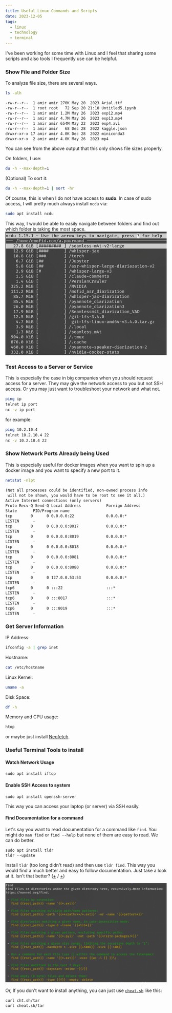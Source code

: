 ```yaml
---
title: Useful Linux Commands and Scripts
date: 2023-12-05
tags:
  - linux
  - technology
  - terminal
---
```

I've been working for some time with Linux and I feel that sharing some scripts and also tools I frequently use can be helpful. 

### Show File and Folder Size
To analyze file size, there are several ways. 

```sh
ls -alh 
```

```
-rw-r--r--  1 amir amir 270K May 20  2023 Arial.ttf
-rw-r--r--  1 root root   72 Sep 20 21:10 Untitled5.ipynb
-rw-r--r--  1 amir amir 1.2M May 26  2023 exp12.mp4
-rw-r--r--  1 amir amir 4.7M May 26  2023 exp13.mp4
-rw-r--r--  1 amir amir 654M May 22  2023 exp4.avi
-rw-r--r--  1 amir amir   68 Dec 28  2022 kaggle.json
drwxr-xr-x 17 amir amir 4.0K Dec 28  2022 miniconda3
drwxr-xr-x  2 amir amir 4.0K May 26  2023 mp4
```

You can see from the above output that this only shows file sizes properly. 

On folders, I use:

```sh
du -h --max-depth=1
```

(Optional) To sort it:
```sh
du -h --max-depth=1 | sort -hr
```

Of course, this is when I do not have access to **sudo**. In case of sudo access, I will pretty much always install `ncdu` via:

```sh
sudo apt install ncdu
```

This way, I would be able to easily navigate between folders and find out which folder is taking the most space. 
![](ncdu.png)

### Test Access to a Server or Service
This is especially the case in big companies when you should request access for a server. They may give the network access to you but not SSH access. Or you may just want to troubleshoot your network and what not. 

```sh
ping ip
telnet ip port
nc -v ip port
```
for example:
```sh
ping 10.2.10.4
telnet 10.2.10.4 22
nc -v 10.2.10.4 22
```

### Show Network Ports Already being Used
This is especially useful for docker images when you want to spin up a docker image and you want to specify a new port to it. 

```sh
netstat -nlpt 
```

```
(Not all processes could be identified, non-owned process info
 will not be shown, you would have to be root to see it all.)
Active Internet connections (only servers)
Proto Recv-Q Send-Q Local Address           Foreign Address         State       PID/Program name
tcp        0      0 0.0.0.0:22              0.0.0.0:*               LISTEN      -
tcp        0      0 0.0.0.0:8017            0.0.0.0:*               LISTEN      -
tcp        0      0 0.0.0.0:8019            0.0.0.0:*               LISTEN      -
tcp        0      0 0.0.0.0:8018            0.0.0.0:*               LISTEN      -
tcp        0      0 0.0.0.0:8081            0.0.0.0:*               LISTEN      -
tcp        0      0 0.0.0.0:8080            0.0.0.0:*               LISTEN      -
tcp        0      0 127.0.0.53:53           0.0.0.0:*               LISTEN      -
tcp6       0      0 :::22                   :::*                    LISTEN      -
tcp6       0      0 :::8017                 :::*                    LISTEN      -
tcp6       0      0 :::8019                 :::*                    LISTEN      -
```

### Get Server Information
IP Address:
```sh
ifconfig -a | grep inet
```
Hostname:
```sh
cat /etc/hostname
```
Linux Kernel:
```sh
uname -a
```

Disk Space:
```sh
df -h
```
Memory and CPU usage:
```sh
htop
```

or maybe just install [Neofetch](https://github.com/dylanaraps/neofetch).
### Useful Terminal Tools to install
#### Watch Network Usage
```
sudo apt install iftop
```
#### Enable SSH Access to system
```
sudo apt install openssh-server
```
This way you can access your laptop (or server) via SSH easily. 

#### Find Documentation for a command
Let's say you want to read documentation for a command like `find`. You might do `man find` or `find --help` but none of them are easy to read. We can do better.

```
sudo apt install tldr
tldr --update
```

Install `tldr` (too long didn't read) and then use `tldr find`. This way you would find a much better and easy to follow documentation. Just take a look at it. Isn't that better? ([+](https://github.com/tldr-pages/tldr) / [+](https://github.com/isacikgoz/tldr))

![](tldr.png)

Or, If you don't want to install anything, you can just use [`cheat.sh`](https://cheat.sh/) like this:

```
curl cht.sh/tar
curl cheat.sh/tar
```

